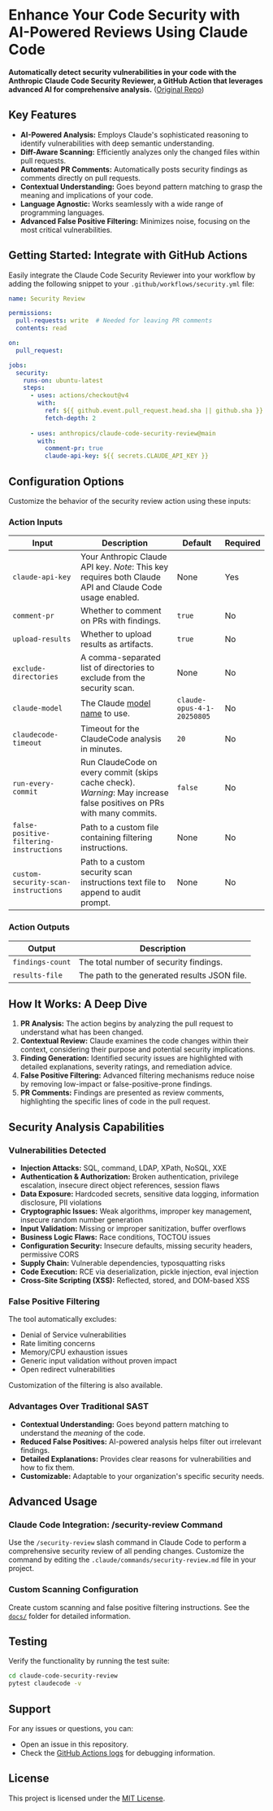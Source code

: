 # Enhance Your Code Security with AI-Powered Reviews Using Claude Code

**Automatically detect security vulnerabilities in your code with the Anthropic Claude Code Security Reviewer, a GitHub Action that leverages advanced AI for comprehensive analysis.** ([Original Repo](https://github.com/anthropics/claude-code-security-review))

## Key Features

*   **AI-Powered Analysis:** Employs Claude's sophisticated reasoning to identify vulnerabilities with deep semantic understanding.
*   **Diff-Aware Scanning:** Efficiently analyzes only the changed files within pull requests.
*   **Automated PR Comments:** Automatically posts security findings as comments directly on pull requests.
*   **Contextual Understanding:** Goes beyond pattern matching to grasp the meaning and implications of your code.
*   **Language Agnostic:** Works seamlessly with a wide range of programming languages.
*   **Advanced False Positive Filtering:** Minimizes noise, focusing on the most critical vulnerabilities.

## Getting Started: Integrate with GitHub Actions

Easily integrate the Claude Code Security Reviewer into your workflow by adding the following snippet to your `.github/workflows/security.yml` file:

```yaml
name: Security Review

permissions:
  pull-requests: write  # Needed for leaving PR comments
  contents: read

on:
  pull_request:

jobs:
  security:
    runs-on: ubuntu-latest
    steps:
      - uses: actions/checkout@v4
        with:
          ref: ${{ github.event.pull_request.head.sha || github.sha }}
          fetch-depth: 2
      
      - uses: anthropics/claude-code-security-review@main
        with:
          comment-pr: true
          claude-api-key: ${{ secrets.CLAUDE_API_KEY }}
```

## Configuration Options

Customize the behavior of the security review action using these inputs:

### Action Inputs

| Input                        | Description                                                                                                                               | Default                   | Required |
| ---------------------------- | ----------------------------------------------------------------------------------------------------------------------------------------- | ------------------------- | -------- |
| `claude-api-key`             | Your Anthropic Claude API key. *Note*: This key requires both Claude API and Claude Code usage enabled.                                | None                      | Yes      |
| `comment-pr`                 | Whether to comment on PRs with findings.                                                                                                | `true`                    | No       |
| `upload-results`             | Whether to upload results as artifacts.                                                                                                  | `true`                    | No       |
| `exclude-directories`      | A comma-separated list of directories to exclude from the security scan.                                                            | None                      | No       |
| `claude-model`               | The Claude [model name](https://docs.anthropic.com/en/docs/about-claude/models/overview#model-names) to use.                                 | `claude-opus-4-1-20250805` | No       |
| `claudecode-timeout`         | Timeout for the ClaudeCode analysis in minutes.                                                                                         | `20`                      | No       |
| `run-every-commit`           | Run ClaudeCode on every commit (skips cache check). *Warning*: May increase false positives on PRs with many commits.                         | `false`                   | No       |
| `false-positive-filtering-instructions` | Path to a custom file containing filtering instructions.                                                        | None                      | No       |
| `custom-security-scan-instructions` | Path to a custom security scan instructions text file to append to audit prompt.                                                        | None                      | No       |


### Action Outputs

| Output         | Description                                  |
| -------------- | -------------------------------------------- |
| `findings-count` | The total number of security findings.      |
| `results-file`   | The path to the generated results JSON file. |

## How It Works: A Deep Dive

1.  **PR Analysis:** The action begins by analyzing the pull request to understand what has been changed.
2.  **Contextual Review:** Claude examines the code changes within their context, considering their purpose and potential security implications.
3.  **Finding Generation:** Identified security issues are highlighted with detailed explanations, severity ratings, and remediation advice.
4.  **False Positive Filtering:** Advanced filtering mechanisms reduce noise by removing low-impact or false-positive-prone findings.
5.  **PR Comments:** Findings are presented as review comments, highlighting the specific lines of code in the pull request.

## Security Analysis Capabilities

### Vulnerabilities Detected

*   **Injection Attacks:** SQL, command, LDAP, XPath, NoSQL, XXE
*   **Authentication & Authorization:** Broken authentication, privilege escalation, insecure direct object references, session flaws
*   **Data Exposure:** Hardcoded secrets, sensitive data logging, information disclosure, PII violations
*   **Cryptographic Issues:** Weak algorithms, improper key management, insecure random number generation
*   **Input Validation:** Missing or improper sanitization, buffer overflows
*   **Business Logic Flaws:** Race conditions, TOCTOU issues
*   **Configuration Security:** Insecure defaults, missing security headers, permissive CORS
*   **Supply Chain:** Vulnerable dependencies, typosquatting risks
*   **Code Execution:** RCE via deserialization, pickle injection, eval injection
*   **Cross-Site Scripting (XSS):** Reflected, stored, and DOM-based XSS

### False Positive Filtering

The tool automatically excludes:

*   Denial of Service vulnerabilities
*   Rate limiting concerns
*   Memory/CPU exhaustion issues
*   Generic input validation without proven impact
*   Open redirect vulnerabilities

Customization of the filtering is also available.

### Advantages Over Traditional SAST

*   **Contextual Understanding:** Goes beyond pattern matching to understand the *meaning* of the code.
*   **Reduced False Positives:** AI-powered analysis helps filter out irrelevant findings.
*   **Detailed Explanations:** Provides clear reasons for vulnerabilities and how to fix them.
*   **Customizable:** Adaptable to your organization's specific security needs.

## Advanced Usage

### Claude Code Integration: /security-review Command

Use the `/security-review` slash command in Claude Code to perform a comprehensive security review of all pending changes. Customize the command by editing the `.claude/commands/security-review.md` file in your project.

### Custom Scanning Configuration

Create custom scanning and false positive filtering instructions. See the [`docs/`](docs/) folder for detailed information.

## Testing

Verify the functionality by running the test suite:

```bash
cd claude-code-security-review
pytest claudecode -v
```

## Support

For any issues or questions, you can:

*   Open an issue in this repository.
*   Check the [GitHub Actions logs](https://docs.github.com/en/actions/monitoring-and-troubleshooting-workflows/viewing-workflow-run-history) for debugging information.

## License

This project is licensed under the [MIT License](LICENSE).